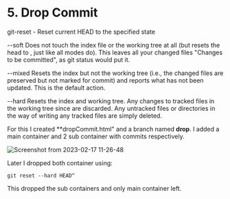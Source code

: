 # 5. Drop Commit
git-reset - Reset current HEAD to the specified state

--soft
Does not touch the index file or the working tree at all (but resets the head to <commit>, just like all modes do). This leaves all your changed files "Changes to be committed", as git status would put it.

--mixed
Resets the index but not the working tree (i.e., the changed files are preserved but not marked for commit) and reports what has not been updated. This is the default action.

--hard
Resets the index and working tree. Any changes to tracked files in the working tree since <commit> are discarded. Any untracked files or directories in the way of writing any tracked files are simply deleted.
  
For this I created **dropCommit.html" and a branch named **drop**.
I added a main container and 2 sub container with commits respectively.

![Screenshot from 2023-02-17 11-26-48](https://user-images.githubusercontent.com/124878757/219591033-9a047a0e-8ad1-4abe-8345-d456a6771064.png)

Later I dropped both container using:
```
git reset --hard HEAD^
```
This dropped the sub containers and only main container left.
